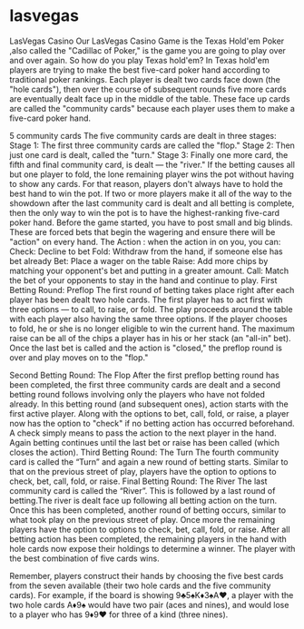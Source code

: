 # lasvegas
LasVegas Casino
Our LasVegas Casino Game is the Texas Hold'em Poker ,also called the "Cadillac of Poker," is the game you are going to play over and over again. So how do you play Texas hold'em? In Texas hold'em players are trying to make the best five-card poker hand according to traditional poker rankings. Each player is dealt two cards face down (the "hole cards"), then over the course of subsequent rounds five more cards are eventually dealt face up in the middle of the table. These face up cards are called the "community cards" because each player uses them to make a five-card poker hand.
 
5 community cards
The five community cards are dealt in three stages:
Stage 1: The first three community cards are called the "flop."
Stage 2: Then just one card is dealt, called the "turn."
Stage 3: Finally one more card, the fifth and final community card, is dealt — the "river."
If the betting causes all but one player to fold, the lone remaining player wins the pot without having to show any cards. For that reason, players don't always have to hold the best hand to win the pot. If two or more players make it all of the way to the showdown after the last community card is dealt and all betting is complete, then the only way to win the pot is to have the highest-ranking five-card poker hand.
Before the game started, you have to post small and big blinds. These are forced bets that begin the wagering and ensure there will be "action" on every hand.
The Action : when the action in on you, you can:
Check: Decline to bet
Fold: Withdraw from the hand, if someone else has bet already
Bet: Place a wager on the table
Raise: Add more chips by matching your opponent's bet and putting in a greater amount.
Call: Match the bet of your opponents to stay in the hand and continue to play.
First Betting Round: Preflop
The first round of betting takes place right after each player has been dealt two hole cards. The first player has to act first with three options — to call, to raise, or fold. The play proceeds around the table with each player also having the same three options. If the player chooses to fold, he or she is no longer eligible to win the current hand. The maximum raise can be all of the chips a player has in his or her stack (an "all-in" bet). Once the last bet is called and the action is "closed," the preflop round is over and play moves on to the "flop."


Second Betting Round: The Flop
After the first preflop betting round has been completed, the first three community cards are dealt and a second betting round follows involving only the players who have not folded already.
In this betting round (and subsequent ones), action starts with the first active player. Along with the options to bet, call, fold, or raise, a player now has the option to "check" if no betting action has occurred beforehand. A check simply means to pass the action to the next player in the hand.
Again betting continues until the last bet or raise has been called (which closes the action). 
Third Betting Round: The Turn
 The fourth community card is called the “Turn” and again a new round of betting starts. Similar to that on the previous street of play, players have the option to options to check, bet, call, fold, or raise.
Final Betting Round: The River
 The last community card is called the “River”. This is followed by a last round of betting.The river is dealt face up following all betting action on the turn. Once this has been completed, another round of betting occurs, similar to what took play on the previous street of play. Once more the remaining players have the option to options to check, bet, call, fold, or raise.
After all betting action has been completed, the remaining players in the hand with hole cards now expose their holdings to determine a winner. The player with the best combination of five cards wins.
 
Remember, players construct their hands by choosing the five best cards from the seven available (their two hole cards and the five community cards).
For example, if the board is showing 9♣5♠K♦3♠A♥, a player with the two hole cards A♦9♠ would have two pair (aces and nines), and would lose to a player who has 9♦9♥ for three of a kind (three nines).

 

